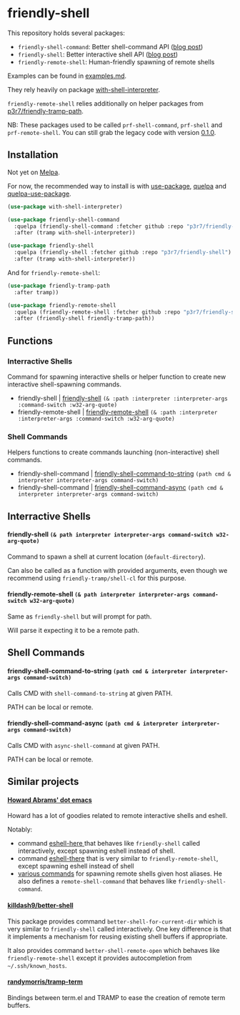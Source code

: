 # friendly-shell

This repository holds several packages:

 - `friendly-shell-command`: Better shell-command API ([blog post](https://www.eigenbahn.com/2020/01/19/painless-emacs-shell-commands))
 - `friendly-shell`: Better interactive shell API ([blog post](https://www.eigenbahn.com/2020/01/21/painless-emacs-interactive-shells))
 - `friendly-remote-shell`: Human-friendly spawning of remote shells

Examples can be found in [examples.md](examples.md).

They rely heavily on package [with-shell-interpreter](https://github.com/p3r7/with-shell-interpreter).

`friendly-remote-shell` relies additionally on helper packages from [p3r7/friendly-tramp-path](https://github.com/p3r7/friendly-tramp-path).

NB: These packages used to be called `prf-shell-command`, `prf-shell` and `prf-remote-shell`. You can still grab the legacy code with version [0.1.0](https://github.com/p3r7/friendly-shell/releases/tag/0.1.0).


## Installation

Not yet on [Melpa](https://melpa.org/).

For now, the recommended way to install is with [use-package](https://github.com/jwiegley/use-package), [quelpa](https://github.com/quelpa/quelpa) and [quelpa-use-package](https://github.com/quelpa/quelpa-use-package).

```el
(use-package with-shell-interpreter)

(use-package friendly-shell-command
  :quelpa (friendly-shell-command :fetcher github :repo "p3r7/friendly-shell")
  :after (tramp with-shell-interpreter))

(use-package friendly-shell
  :quelpa (friendly-shell :fetcher github :repo "p3r7/friendly-shell")
  :after (tramp with-shell-interpreter))
```

And for `friendly-remote-shell`:

```el
(use-package friendly-tramp-path
  :after tramp))

(use-package friendly-remote-shell
  :quelpa (friendly-remote-shell :fetcher github :repo "p3r7/friendly-shell")
  :after (friendly-shell friendly-tramp-path))
```


## Functions

### Interractive Shells

Command for spawning interactive shells or helper function to create new interactive shell-spawning commands.

* friendly-shell | [friendly-shell](#friendlyshell--path-interpreter-interpreter-args-command-switch-w32-arg-quote) `(& :path :interpreter :interpreter-args :command-switch :w32-arg-quote)`
* friendly-remote-shell | [friendly-remote-shell](#friendlyremoteshell--path-interpreter-interpreter-args-command-switch-w32-arg-quote) `(& :path :interpreter :interpreter-args :command-switch :w32-arg-quote)`


### Shell Commands

Helpers functions to create commands launching (non-interactive) shell commands.

* friendly-shell-command | [friendly-shell-command-to-string](#friendlyshell-command-to-string-path-cmd--interpreter-interpreter-args-command-switch) `(path cmd & interpreter interpreter-args command-switch)`
* friendly-shell-command | [friendly-shell-command-async](#friendlyshell-command-async-path-cmd--interpreter-interpreter-args-command-switch) `(path cmd & interpreter interpreter-args command-switch)`


## Interractive Shells

#### friendly-shell `(& path interpreter interpreter-args command-switch w32-arg-quote)`

Command to spawn a shell at current location (`default-directory`).

Can also be called as a function with provided arguments, even though we recommend using `friendly-tramp/shell-cl` for this purpose.

#### friendly-remote-shell `(& path interpreter interpreter-args command-switch w32-arg-quote)`

Same as `friendly-shell` but will prompt for path.

Will parse it expecting it to be a remote path.


## Shell Commands

#### friendly-shell-command-to-string `(path cmd & interpreter interpreter-args command-switch)`

Calls CMD with `shell-command-to-string` at given PATH.

PATH can be local or remote.


#### friendly-shell-command-async `(path cmd & interpreter interpreter-args command-switch)`

Calls CMD with `async-shell-command` at given PATH.

PATH can be local or remote.


## Similar projects

#### [Howard Abrams' dot emacs](https://github.com/howardabrams/dot-files)

Howard has a lot of goodies related to remote interactive shells and eshell.

Notably:

 - command [eshell-here ](https://github.com/howardabrams/dot-files/blob/master/emacs-eshell.org#shell-here) that behaves like `friendly-shell` called interactively, except spawning eshell instead of shell.
 - command [eshell-there](https://github.com/howardabrams/dot-files/blob/master/emacs-eshell.org#shell-there) that is very similar to `friendly-remote-shell`, except spawning eshell instead of shell
 - [various commands](https://github.com/howardabrams/dot-files/blob/master/emacs-eshell.org#shell-favorites) for spawning remote shells given host aliases. He also defines a `remote-shell-command` that behaves like `friendly-shell-command`.


#### [killdash9/better-shell](https://github.com/killdash9/better-shell)

This package provides command `better-shell-for-current-dir` which is very similar to `friendly-shell` called interactively. One key difference is that it implements a mechanism for reusing existing shell buffers if appropriate.

It also provides command `better-shell-remote-open` which behaves like `friendly-remote-shell` except it provides autocompletion from `~/.ssh/known_hosts`.


#### [randymorris/tramp-term](https://github.com/randymorris/tramp-term.el)

Bindings between term.el and TRAMP to ease the creation of remote term buffers.
